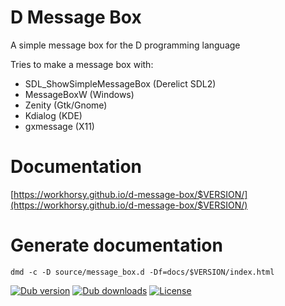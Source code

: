 # D Message Box
A simple message box for the D programming language

Tries to make a message box with:
* SDL_ShowSimpleMessageBox (Derelict SDL2)
* MessageBoxW (Windows)
* Zenity (Gtk/Gnome)
* Kdialog (KDE)
* gxmessage (X11)

# Documentation

[https://workhorsy.github.io/d-message-box/$VERSION/](https://workhorsy.github.io/d-message-box/$VERSION/)

# Generate documentation

```
dmd -c -D source/message_box.d -Df=docs/$VERSION/index.html
```


[![Dub version](https://img.shields.io/dub/v/d-message-box.svg)](https://code.dlang.org/packages/d-message-box)
[![Dub downloads](https://img.shields.io/dub/dt/d-message-box.svg)](https://code.dlang.org/packages/d-message-box)
[![License](https://img.shields.io/badge/license-BSL_1.0-blue.svg)](https://raw.githubusercontent.com/workhorsy/d-message-box/master/LICENSE)
